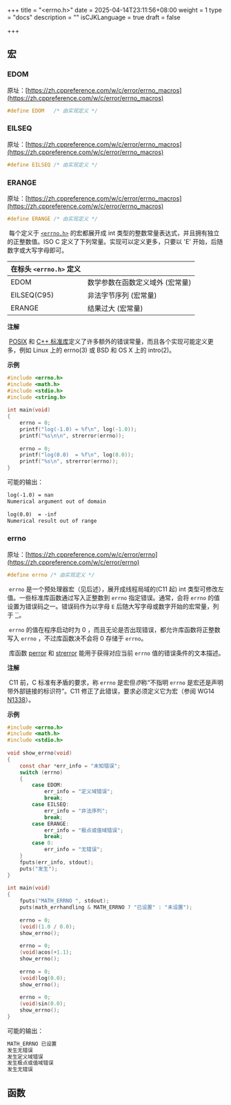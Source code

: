 +++
title = "<errno.h>"
date = 2025-04-14T23:11:56+08:00
weight = 1
type = "docs"
description = ""
isCJKLanguage = true
draft = false

+++

## 宏

### EDOM

原址：[https://zh.cppreference.com/w/c/error/errno_macros](https://zh.cppreference.com/w/c/error/errno_macros)

```c
#define EDOM   /* 由实现定义 */
```

### EILSEQ

原址：[https://zh.cppreference.com/w/c/error/errno_macros](https://zh.cppreference.com/w/c/error/errno_macros)

```c
#define EILSEQ /* 由实现定义 */
```

### ERANGE

原址：[https://zh.cppreference.com/w/c/error/errno_macros](https://zh.cppreference.com/w/c/error/errno_macros)

```c
#define ERANGE /* 由实现定义 */
```

​	每个定义于 [`<errno.h>`](https://zh.cppreference.com/w/c/header/errno) 的宏都展开成 int 类型的整数常量表达式，并且拥有独立的正整数值。ISO C 定义了下列常量。实现可以定义更多，只要以 'E' 开始，后随数字或大写字母即可。

| 在标头 `<errno.h>` 定义 |                                 |
| ----------------------- | ------------------------------- |
| EDOM                    | 数学参数在函数定义域外 (宏常量) |
| EILSEQ(C95)             | 非法字节序列 (宏常量)           |
| ERANGE                  | 结果过大 (宏常量)               |

**注解**

​	[POSIX](https://pubs.opengroup.org/onlinepubs/9699919799/basedefs/errno.h.html) 和 [C++ 标准库](https://zh.cppreference.com/w/cpp/error/errno_macros)定义了许多额外的错误常量，而且各个实现可能定义更多，例如 Linux 上的 errno(3) 或 BSD 和 OS X 上的 intro(2)。

**示例**

```c
#include <errno.h>
#include <math.h>
#include <stdio.h>
#include <string.h>
 
int main(void)
{
    errno = 0;
    printf("log(-1.0) = %f\n", log(-1.0));
    printf("%s\n\n", strerror(errno));
 
    errno = 0;
    printf("log(0.0)  = %f\n", log(0.0));
    printf("%s\n", strerror(errno));
}
```

可能的输出：

```txt
log(-1.0) = nan
Numerical argument out of domain
 
log(0.0)  = -inf
Numerical result out of range
```



### errno

原址：[https://zh.cppreference.com/w/c/error/errno](https://zh.cppreference.com/w/c/error/errno)

```c
#define errno /* 由实现定义 */
```

​	`errno` 是一个预处理器宏（见后述），展开成线程局域的(C11 起) int 类型可修改左值。一些标准库函数通过写入正整数到 `errno` 指定错误。通常，会将 `errno` 的值设置为错误码之一。错误码作为以字母 `E` 后随大写字母或数字开始的宏常量，列于 [``](https://zh.cppreference.com/w/c/header/errno)。

​	`errno` 的值在程序启动时为 0 ，而且无论是否出现错误，都允许库函数将正整数写入 `errno` ，不过库函数决不会将 0 存储于 `errno`。

​	库函数 [perror](https://zh.cppreference.com/w/c/io/perror) 和 [strerror](https://zh.cppreference.com/w/c/string/byte/strerror) 能用于获得对应当前 `errno` 值的错误条件的文本描述。

**注解**

​	C11 前，C 标准有矛盾的要求，称 `errno` 是宏但*亦*称“不指明 `errno` 是宏还是声明带外部链接的标识符”。C11 修正了此错误，要求必须定义它为宏（参阅 WG14 [N1338](https://open-std.org/JTC1/SC22/WG14/www/docs/n1338.htm)）。

**示例**

```c
#include <errno.h>
#include <math.h>
#include <stdio.h>
 
void show_errno(void)
{
    const char *err_info = "未知错误";
    switch (errno)
    {
        case EDOM:
            err_info = "定义域错误";
            break;
        case EILSEQ:
            err_info = "非法序列";
            break;
        case ERANGE:
            err_info = "极点或值域错误";
            break;
        case 0:
            err_info = "无错误";
    }
    fputs(err_info, stdout);
    puts("发生");
}
 
int main(void)
{
    fputs("MATH_ERRNO ", stdout);
    puts(math_errhandling & MATH_ERRNO ? "已设置" : "未设置");
 
    errno = 0;
    (void)(1.0 / 0.0);
    show_errno();
 
    errno = 0;
    (void)acos(+1.1);
    show_errno();
 
    errno = 0;
    (void)log(0.0);
    show_errno();
 
    errno = 0;
    (void)sin(0.0);
    show_errno();
}
```

可能的输出：

```txt
MATH_ERRNO 已设置
发生无错误
发生定义域错误
发生极点或值域错误
发生无错误
```

## 函数